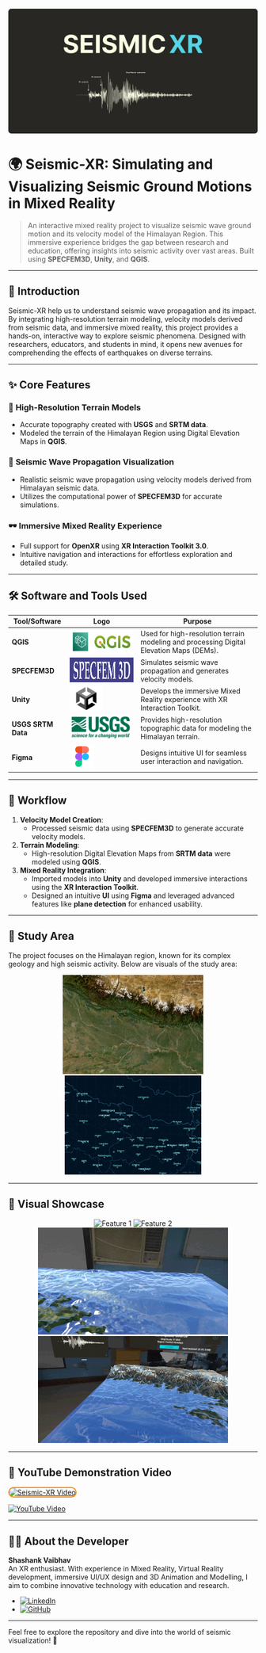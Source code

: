 ![Banner](https://github.com/Shashank-Vaibhav/Shashank-Vaibhav/blob/52fc00d4ee8ec6366efef4c6f799f2312fc978c9/Assets/gitHubReadme/Readme%20Banner.png)

# 🌍 **Seismic-XR: Simulating and Visualizing Seismic Ground Motions in Mixed Reality**

> An interactive mixed reality project to visualize seismic wave ground motion and its velocity model of the Himalayan Region. This immersive experience bridges the gap between research and education, offering insights into seismic activity over vast areas. Built using **SPECFEM3D**, **Unity**, and **QGIS**.

---

## 📝 **Introduction**
Seismic-XR help us to understand seismic wave propagation and its impact. By integrating high-resolution terrain modeling, velocity models derived from seismic data, and immersive mixed reality, this project provides a hands-on, interactive way to explore seismic phenomena. Designed with researchers, educators, and students in mind, it opens new avenues for comprehending the effects of earthquakes on diverse terrains.

---

## ✨ **Core Features**

### 🚀 **High-Resolution Terrain Models**
- Accurate topography created with **USGS** and **SRTM data**.
- Modeled the terrain of the Himalayan Region using Digital Elevation Maps in **QGIS**.

### 🌊 **Seismic Wave Propagation Visualization**
- Realistic seismic wave propagation using velocity models derived from Himalayan seismic data.
- Utilizes the computational power of **SPECFEM3D** for accurate simulations.

### 🕶️ **Immersive Mixed Reality Experience**
- Full support for **OpenXR** using **XR Interaction Toolkit 3.0**.
- Intuitive navigation and interactions for effortless exploration and detailed study.

---

## 🛠️ **Software and Tools Used**
<div align="center">

| Tool/Software       | Logo                                                                                          | Purpose                                            |
| ------------------- | --------------------------------------------------------------------------------------------- | -------------------------------------------------- |
| **QGIS**            | <img src="https://github.com/Shashank-Vaibhav/Shashank-Vaibhav/blob/604557565510757bfdd9dc29205f939fa18aa4bf/Assets/gitHubReadme/qgis.png" alt="QGIS Logo" height="50"> | Used for high-resolution terrain modeling and processing Digital Elevation Maps (DEMs). |
| **SPECFEM3D**       | <img src="https://github.com/Shashank-Vaibhav/Shashank-Vaibhav/blob/604557565510757bfdd9dc29205f939fa18aa4bf/Assets/gitHubReadme/specfem_3d_globe-cover%202.png" alt="SPECFEM Logo" height="50"> | Simulates seismic wave propagation and generates velocity models. |
| **Unity**           | <img src="https://github.com/Shashank-Vaibhav/Shashank-Vaibhav/blob/b689c4093fb613a97edd17bf440f6fb54875ce64/Assets/gitHubReadme/unity%20logo.jpg" alt="Unity Logo" height="50"> | Develops the immersive Mixed Reality experience with XR Interaction Toolkit. |
| **USGS SRTM Data**  | <img src="https://github.com/Shashank-Vaibhav/Shashank-Vaibhav/blob/604557565510757bfdd9dc29205f939fa18aa4bf/Assets/gitHubReadme/USGS_logo_green.svg.png" alt="USGS Logo" height="50"> | Provides high-resolution topographic data for modeling the Himalayan terrain. |
| **Figma**           | <img src="https://github.com/Shashank-Vaibhav/Shashank-Vaibhav/blob/604557565510757bfdd9dc29205f939fa18aa4bf/Assets/gitHubReadme/figma-logo-512.webp" alt="Figma Logo" height="50"> | Designs intuitive UI for seamless user interaction and navigation. |

</div>


---

## 🔄 **Workflow**
1. **Velocity Model Creation**:
   - Processed seismic data using **SPECFEM3D** to generate accurate velocity models.
2. **Terrain Modeling**:
   - High-resolution Digital Elevation Maps from **SRTM data** were modeled using **QGIS**.
3. **Mixed Reality Integration**:
   - Imported models into **Unity** and developed immersive interactions using the **XR Interaction Toolkit**.
   - Designed an intuitive **UI** using **Figma** and leveraged advanced features like **plane detection** for enhanced usability.

---

## 📍 **Study Area**
The project focuses on the Himalayan region, known for its complex geology and high seismic activity. Below are visuals of the study area:

<p align="center">
  <img src="https://github.com/Shashank-Vaibhav/Shashank-Vaibhav/blob/b689c4093fb613a97edd17bf440f6fb54875ce64/Assets/gitHubReadme/study%20region.jpg" alt="Feature 1"  height="200">
   
  <img src="https://github.com/Shashank-Vaibhav/Shashank-Vaibhav/blob/b689c4093fb613a97edd17bf440f6fb54875ce64/Assets/gitHubReadme/studyRegion.jpg" alt="Feature 2"  height="200">
</p>

---


## 📸 **Visual Showcase**
<p align="center">
  <img src="https://github.com/Shashank-Vaibhav/Shashank-Vaibhav/blob/7b1bcf9e9d8a78dfe983751a3488c85c6324156d/Assets/ResizedGifs2/2.gif" alt="Feature 1" width="384" height="216">
  <img src="https://github.com/Shashank-Vaibhav/Shashank-Vaibhav/blob/7b1bcf9e9d8a78dfe983751a3488c85c6324156d/Assets/ResizedGifs2/3.gif" alt="Feature 2" width="384" height="216">
  <img src="https://github.com/Shashank-Vaibhav/Shashank-Vaibhav/blob/7b1bcf9e9d8a78dfe983751a3488c85c6324156d/Assets/ResizedGifs2/4.gif" alt="Feature 3" width="384" height="216">
  <img src="https://github.com/Shashank-Vaibhav/Shashank-Vaibhav/blob/7b1bcf9e9d8a78dfe983751a3488c85c6324156d/Assets/ResizedGifs2/5.gif" alt="Feature 4" width="384" height="216">
</p>

---

## 🎥 **YouTube Demonstration Video**
<a href="https://youtu.be/aJrw8ewi298?feature=shared">
  <img src="https://github.com/Shashank-Vaibhav/Shashank-Vaibhav/blob/4b55c0342a033489c12c53bc7986d91165058d99/Assets/ResizedGifs2/1.gif" alt="Seismic-XR Video" width="720" height="360" style="border-radius: 15px; border: 2px solid #FF8800;">
</a>

[![YouTube Video](https://img.shields.io/badge/YouTube-Watch%20Demo-red?style=for-the-badge&logo=youtube)](https://youtu.be/aJrw8ewi298?feature=shared)


---

## 👨‍💻 **About the Developer**
**Shashank Vaibhav**  
An XR enthusiast. With experience in Mixed Reality, Virtual Reality development, immersive UI/UX design and 3D Animation and Modelling, I aim to combine innovative technology with education and research.  
- [![LinkedIn](https://img.shields.io/badge/LinkedIn-0077B5?style=for-the-badge&logo=linkedin&logoColor=white)](https://www.linkedin.com/in/shashankvaibhav/)
- [![GitHub](https://img.shields.io/badge/GitHub-181717?style=for-the-badge&logo=github&logoColor=white)](https://github.com/Shashank-Vaibhav)

---

Feel free to explore the repository and dive into the world of seismic visualization! 🚀

